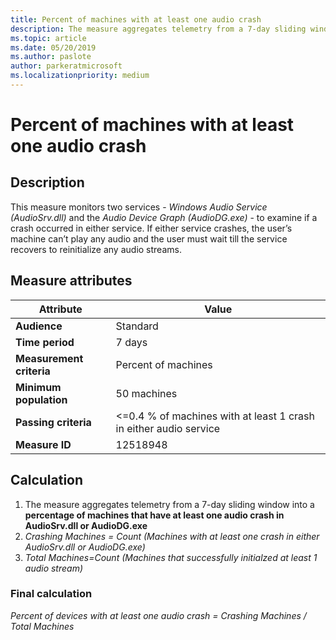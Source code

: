```yaml
---
title: Percent of machines with at least one audio crash
description: The measure aggregates telemetry from a 7-day sliding window into a percentage of machines that have at least one audio crash in AudioSrv.dll or AudioDG.exe
ms.topic: article
ms.date: 05/20/2019
ms.author: paslote
author: parkeratmicrosoft
ms.localizationpriority: medium
---
```


# Percent of machines with at least one audio crash

## Description

This measure monitors two services - *Windows Audio Service (AudioSrv.dll)* and the *Audio Device Graph (AudioDG.exe)* - to examine if a crash occurred in either service. If either service crashes, the user’s machine can’t play any audio and the user must wait till the service recovers to reinitialize any audio streams.

## Measure attributes

|Attribute|Value|
|----|----|
|**Audience**|Standard|
|**Time period**|7 days|
|**Measurement criteria**|Percent of machines|
|**Minimum population**|50 machines|
|**Passing criteria**|<=0.4 % of machines with at least 1 crash in either audio service|
|**Measure ID**|12518948|

## Calculation

1. The measure aggregates telemetry from a 7-day sliding window into a **percentage of machines that have at least one audio crash in AudioSrv.dll or AudioDG.exe**
2. *Crashing Machines = Count (Machines with at least one crash in either AudioSrv.dll or AudioDG.exe)*
3. *Total Machines=Count (Machines that successfully initialzed at least 1 audio stream)*

### Final calculation

*Percent of devices with at least one audio crash = Crashing Machines / Total Machines*